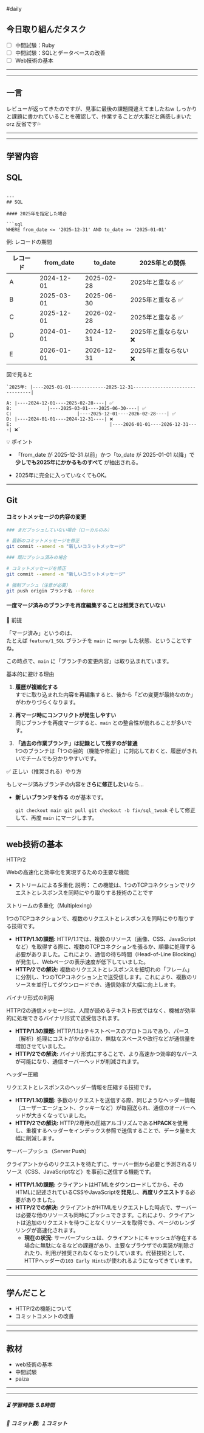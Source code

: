 #daily

## 今日取り組んだタスク

- [ ] 中間試験：Ruby
- [ ] 中間試験：SQLとデータベースの改善
- [ ] Web技術の基本

---
---
## 一言

レビューが返ってきたのですが、見事に最後の課題間違えてましたねw
しっかりと課題に書かれていることを確認して、作業することが大事だと痛感しまいたorz
反省です💦

---
---
## 学習内容

## SQL

```

---
## SQL

#### 2025年を指定した場合

```sql
WHERE from_date <= '2025-12-31' AND to_date >= '2025-01-01'
```

例: レコードの期間

|レコード|from_date|to_date|2025年との関係|
|---|---|---|---|
|A|2024-12-01|2025-02-28|2025年と重なる ✅|
|B|2025-03-01|2025-06-30|2025年と重なる ✅|
|C|2025-12-01|2026-02-28|2025年と重なる ✅|
|D|2024-01-01|2024-12-31|2025年と重ならない ❌|
|E|2026-01-01|2026-12-31|2025年と重ならない ❌|

図で見ると

```
`2025年: |----2025-01-01-------------2025-12-31--------------------------------|  

A: |----2024-12-01----2025-02-28----| ✅ 
B:             |----2025-03-01----2025-06-30----| ✅ 
C:                        |----2025-12-01----2026-02-28----| ✅ 
D: |----2024-01-01----2024-12-31----| ❌ 
E:                                    |----2026-01-01----2026-12-31----| ❌`
```
💡 ポイント

- 「from_date が 2025-12-31 以前」かつ「to_date が 2025-01-01 以降」で **少しでも2025年にかかるものすべて** が抽出される。
    
- 2025年に完全に入っていなくてもOK。



---
## Git

#### コミットメッセージの内容の変更

```bash
### まだプッシュしていない場合（ローカルのみ）

# 最新のコミットメッセージを修正
git commit --amend -m "新しいコミットメッセージ"
```

```bash
### 既にプッシュ済みの場合

# コミットメッセージを修正
git commit --amend -m "新しいコミットメッセージ"

# 強制プッシュ（注意が必要）
git push origin ブランチ名 --force

```


#### 一度マージ済みのブランチを再度編集することは推奨されていない

🧠 前提

「マージ済み」というのは、  
たとえば `feature/1_SQL` ブランチを `main` に `merge` した状態、ということですね。

この時点で、`main` に「ブランチの変更内容」は取り込まれています。



基本的に避ける理由

1. **履歴が複雑化する**  
    すでに取り込まれた内容を再編集すると、後から「どの変更が最終なのか」がわかりづらくなります。
    
2. **再マージ時にコンフリクトが発生しやすい**  
    同じブランチを再度マージすると、`main` との整合性が崩れることが多いです。
    
3. **「過去の作業ブランチ」は記録として残すのが普通**  
    1つのブランチは「1つの目的（機能や修正）」に対応しておくと、履歴がきれいでチームでも分かりやすいです。


✅ 正しい（推奨される）やり方

もしマージ済みブランチの内容を**さらに修正したい**なら…

- **新しいブランチを作る** のが基本です。
    
    `git checkout main git pull git checkout -b fix/sql_tweak`
    そして修正して、再度 `main` にマージします。



---
## web技術の基本

HTTP/2

Webの高速化と効率化を実現するための主要な機能

- ストリームによる多重化
説明：
この機能は、1つのTCPコネクションでリクエストとレスポンスを同時にやり取りする技術のことです


ストリームの多重化（Multiplexing）

1つのTCPコネクションで、複数のリクエストとレスポンスを同時にやり取りする技術です。 

- **HTTP/1.1の課題:** HTTP/1.1では、複数のリソース（画像、CSS、JavaScriptなど）を取得する際に、複数のTCPコネクションを張るか、順番に処理する必要がありました。これにより、通信の待ち時間（Head-of-Line Blocking）が発生し、Webページの表示速度が低下していました。
- **HTTP/2での解決:** 複数のリクエストとレスポンスを細切れの「フレーム」に分割し、1つのTCPコネクション上で送受信します。これにより、複数のリソースを並行してダウンロードでき、通信効率が大幅に向上します。 

バイナリ形式の利用

HTTP/2の通信メッセージは、人間が読めるテキスト形式ではなく、機械が効率的に処理できるバイナリ形式で送受信されます。 

- **HTTP/1.1の課題:** HTTP/1.1はテキストベースのプロトコルであり、パース（解析）処理にコストがかかるほか、無駄なスペースや改行などが通信量を増加させていました。
- **HTTP/2での解決:** バイナリ形式にすることで、より高速かつ効率的なパースが可能になり、通信オーバーヘッドが削減されます。 

ヘッダー圧縮

リクエストとレスポンスのヘッダー情報を圧縮する技術です。 

- **HTTP/1.1の課題:** 多数のリクエストを送信する際、同じようなヘッダー情報（ユーザーエージェント、クッキーなど）が毎回送られ、通信のオーバーヘッドが大きくなっていました。
- **HTTP/2での解決:** HTTP/2専用の圧縮アルゴリズムである**HPACK**を使用し、重複するヘッダーをインデックス参照で送信することで、データ量を大幅に削減します。 

サーバープッシュ（Server Push）

クライアントからのリクエストを待たずに、サーバー側から必要と予測されるリソース（CSS、JavaScriptなど）を事前に送信する機能です。 

- **HTTP/1.1の課題:** クライアントはHTMLをダウンロードしてから、そのHTMLに記述されているCSSやJavaScriptを**発見**し、**再度リクエスト**する必要がありました。
- **HTTP/2での解決:** クライアントがHTMLをリクエストした時点で、サーバーは必要な他のリソースも同時にプッシュできます。これにより、クライアントは追加のリクエストを待つことなくリソースを取得でき、ページのレンダリングが高速化されます。
    - **現在の状況:** サーバープッシュは、クライアントにキャッシュが存在する場合に無駄になるなどの課題があり、主要なブラウザでの実装が削除されたり、利用が推奨されなくなったりしています。代替技術として、HTTPヘッダーの`103 Early Hints`が使われるようになってきています。



---
---
## 学んだこと

- HTTP/2の機能について
- コミットコメントの改善


---
---
## 教材

- web技術の基本
- 中間試験
- paiza


---
---
##### ⏳ 学習時間: 5.8時間  
##### 🌱 コミット数: １コミット